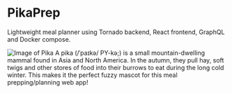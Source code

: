 # PikaPrep
Lightweight meal planner using Tornado backend, React frontend, GraphQL and Docker compose.


![Image of Pika](https://i.imgur.com/oA6CF0z.png)
A pika (/ˈpaɪkə/ PY-kə;) is a small mountain-dwelling mammal found in Asia and North America. In the autumn, they pull hay, soft twigs and other stores of food into their burrows to eat during the long cold winter. This makes it the perfect fuzzy mascot for this meal prepping/planning web app!
